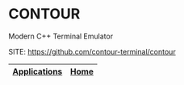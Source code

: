 # CONTOUR
 
 Modern C++ Terminal Emulator
 
 SITE: https://github.com/contour-terminal/contour

 | [Applications](https://portable-linux-apps.github.io/apps.html) | [Home](https://portable-linux-apps.github.io)
 | --- | --- |
